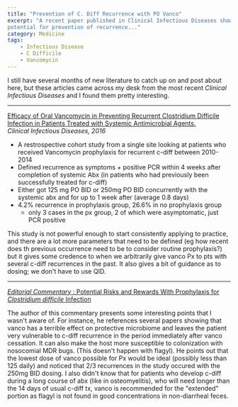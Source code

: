 ```yaml
---
title: "Prevention of C. Diff Recurrence with PO Vanco"
excerpt: "A recent paper published in Clinical Infectious Diseases showed
potential for prevention of recurrence..."
category: Medicine
tags:
    - Infectious Disease
    - C Difficile
    - Vancomycin
---
```


I still have several months of new literature to catch up on and post about
here, but these articles came across my desk from the most recent _Clinical
Infectious Diseases_ and I found them pretty interesting.  

***
[Efficacy of Oral Vancomycin in Preventing Recurrent Clostridium Difficile Infection in Patients Treated with Systemic Antimicrobial Agents.](http://www.ncbi.nlm.nih.gov/pubmed/27318333)  
_Clinical Infectious Diseases, 2016_  

- A restrospective cohort study from a single site looking at patients who
received Vancomycin prophylaxis for recurrent c-diff between 2010-2014
- Defined recurrence as symptoms + positive PCR within 4 weeks after completion
of systemic Abx (in patients who had previously been successfully treated for
c-diff)
- Either got 125 mg PO BID or 250mg PO BID concurrently with the systemic abx
and for up to 1 week after (average 0.8 days)
- 4.2% recurrence in prophylaxis group, 26.6% in no prophylaxis group
    - only 3 cases in the px group, 2 of which were asymptomatic, just PCR
    positive

This study is not powerful enough to start consistently applying to practice,
and there are a lot more parameters that need to be defined (eg how recent does
th previous occurrence need to be to consider routine prophylaxis?) but it
gives some credence to when we arbitrarily give vanco Px to pts with several
c-diff recurrences in the past. It also gives a bit of guidance as to dosing;
we don't have to use QID.  

***
[<i>Editorial Commentary</i> : Potential Risks and Rewards With Prophylaxis for <i>Clostridium difficile</i> Infection](http://cid.oxfordjournals.org/lookup/doi/10.1093/cid/ciw424)

The author of this commentary presents some interesting points that I wasn't
aware of. For instance, he references several papers showing that vanco has a
terrible effect on protective microbiome and leaves the patient very vulnerable
to c-diff recurrence in the period immediately after vanco cessation. It can
also make the host more susceptible to colonization with nosocomial MDR bugs.
(This doesn't happen with flagyl). He points out that the lowest dose of vanco
possible for Px would be ideal (possibly less than 125 daily) and noticed that
2/3 recurrences in the study occured with the 250mg BID dosing. I also didn't
know that for patients who develop c-diff during a long course of abx (like in
osteomyelitis), who will need longer than the 14 days of usual c-diff tx, vanco
is recommended for the "extended" portion as flagyl is not found in good
concentrations in non-diarrheal feces.  

